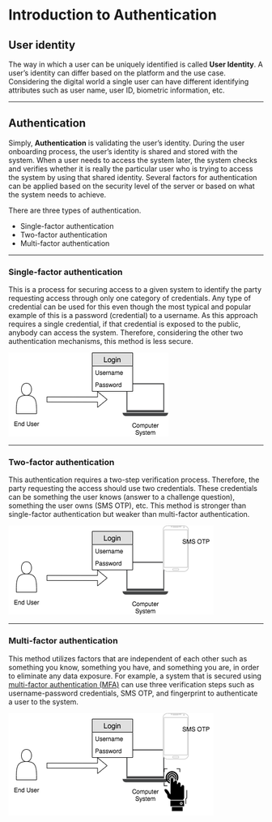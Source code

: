 # Introduction to Authentication

## User identity

The way in which a user can be uniquely identified is called **User
Identity**. A user’s identity can differ based on the platform and the use
case. Considering the digital world a single user can have different identifying attributes
such as user name, user ID, biometric information, etc.

---

## Authentication

Simply, **Authentication** is validating the user’s identity. During the user
onboarding process, the user’s identity is shared and stored
with the system. When a user needs to access the system later, the
system checks and verifies whether it is really the particular user who
is trying to access the system by using that shared identity. Several
factors for authentication can be applied based on the security level
of the server or based on what the system needs to achieve.


There are three types of authentication. 

- Single-factor authentication 
- Two-factor authentication
- Multi-factor authentication

---
    
### Single-factor authentication

This is a process for securing access to a given system to identify the party requesting access through only one 
category of credentials. Any type of credential can be used for this even though the most typical and popular example of
this is a password (credential) to a username. As this approach requires a single credential, if that credential is 
exposed to the public, anybody can access the system. Therefore, considering the other two authentication mechanisms, this method is less secure.

![Single-factor authentication](../../../assets/img/concepts/single-factor.png)

---

### Two-factor authentication

This authentication requires a two-step verification process. Therefore, the party requesting the access should use two 
credentials. These credentials can be something the user knows (answer to a challenge question), something the user owns (SMS OTP), 
etc. This method is stronger than single-factor authentication but weaker than multi-factor authentication.

![Two-factor authentication](../../../assets/img/concepts/two-factor.png)

---

### Multi-factor authentication

This method utilizes factors that are independent of each other such as something you know, something you have, and 
something you are, in order to eliminate any data exposure. For example, a system that is secured using [multi-factor authentication (MFA)](../multi-factor-authentication) can use three verification steps such as username-password credentials, SMS OTP, and fingerprint to authenticate
a user to the system.

![Multi-factor authentication](../../../assets/img/concepts/multi-factor.png)
